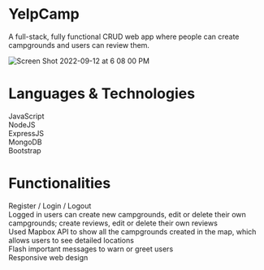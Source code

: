 # YelpCamp
A full-stack, fully functional CRUD web app where people can create campgrounds and users can review them.

![Screen Shot 2022-09-12 at 6 08 00 PM](https://user-images.githubusercontent.com/92637601/189767199-790f5169-872c-4e6f-adaf-4b0ed5cd55c5.png)

# Languages & Technologies
JavaScript\
NodeJS\
ExpressJS\
MongoDB\
Bootstrap

# Functionalities
Register / Login / Logout\
Logged in users can create new campgrounds, edit or delete their own campgrounds; create reviews, edit or delete their own reviews\
Used Mapbox API to show all the campgrounds created in the map, which allows users to see detailed locations\
Flash important messages to warn or greet users\
Responsive web design
